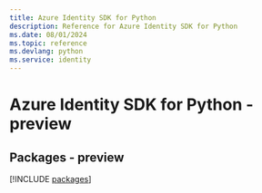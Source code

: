 ```yaml
---
title: Azure Identity SDK for Python
description: Reference for Azure Identity SDK for Python
ms.date: 08/01/2024
ms.topic: reference
ms.devlang: python
ms.service: identity
---
```

# Azure Identity SDK for Python - preview
## Packages - preview
[!INCLUDE [packages](identity-index.md)]
